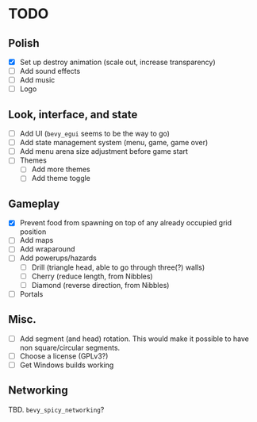 # TODO

## Polish

- [x] Set up destroy animation (scale out, increase transparency)
- [ ] Add sound effects
- [ ] Add music
- [ ] Logo

## Look, interface, and state

- [ ] Add UI (`bevy_egui` seems to be the way to go)
- [ ] Add state management system (menu, game, game over)
- [ ] Add menu arena size adjustment before game start
- [ ] Themes
	- [ ] Add more themes
	- [ ] Add theme toggle

## Gameplay

- [x] Prevent food from spawning on top of any already occupied grid position
- [ ] Add maps
- [ ] Add wraparound
- [ ] Add powerups/hazards
	- [ ] Drill (triangle head, able to go through three(?) walls)
	- [ ] Cherry (reduce length, from Nibbles)
	- [ ] Diamond (reverse direction, from Nibbles)
- [ ] Portals

## Misc.

- [ ] Add segment (and head) rotation.
	This would make it possible to have non square/circular segments.
- [ ] Choose a license (GPLv3?)
- [ ] Get Windows builds working

## Networking

TBD. `bevy_spicy_networking`?